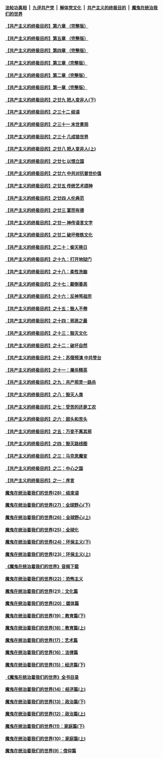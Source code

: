 ####  [法轮功真相](../../../../basic/blob/master/README.md?t=05250131) &nbsp;|&nbsp; [九评共产党](../../../../9ping.md/blob/master/README.md?t=05250131) &nbsp;|&nbsp; [解体党文化](../../../../jtdwh.md/blob/master/README.md?t=05250131)  &nbsp;|&nbsp; [共产主义的终极目的](../../../../gczydzjmd.md/blob/master/README.md?t=05250131) &nbsp;|&nbsp; [魔鬼在统治我们的世界](../../../../mgztzwmdsj.md/blob/master/README.md?t=05250131) 

#### [【共产主义的终极目的】第六章 （完整版）](../pages/nsc422/n11428913.md?t=05250131) 

#### [【共产主义的终极目的】第五章 （完整版）](../pages/nsc422/n11428912.md?t=05250131) 

#### [【共产主义的终极目的】第四章 （完整版）](../pages/nsc422/n11428907.md?t=05250131) 

#### [【共产主义的终极目的】第三章（完整版）](../pages/nsc422/n11428848.md?t=05250131) 

#### [【共产主义的终极目的】第二章（完整版）](../pages/nsc422/n11428831.md?t=05250131) 

#### [【共产主义的终极目的】第一章（完整版）](../pages/nsc422/n11417651.md?t=05250131) 

#### [【共产主义的终极目的】之廿九 把人变非人(下)](../pages/nsc422/n11344140.md?t=05250131) 

#### [【共产主义的终极目的】之三十二 结语](../pages/nsc422/n11360535.md?t=05250131) 

#### [【共产主义的终极目的】之三十一 末世景观](../pages/nsc422/n11351129.md?t=05250131) 

#### [【共产主义的终极目的】之三十 几成狼世界](../pages/nsc422/n11348280.md?t=05250131) 

#### [【共产主义的终极目的】之廿八 把人变非人(上)](../pages/nsc422/n11340492.md?t=05250131) 

#### [【共产主义的终极目的】之廿七 以恨立国](../pages/nsc422/n11336944.md?t=05250131) 

#### [【共产主义的终极目的】之廿六 中共对抗普世价值](../pages/nsc422/n11324785.md?t=05250131) 

#### [【共产主义的终极目的】之廿五 传统艺术颂神](../pages/nsc422/n11296396.md?t=05250131) 

#### [【共产主义的终极目的】之廿四 人伦典范](../pages/nsc422/n11296397.md?t=05250131) 

#### [【共产主义的终极目的】之廿三 富而有德](../pages/nsc422/n11283598.md?t=05250131) 

#### [【共产主义的终极目的】之廿一 神传语言文字](../pages/nsc422/n11263265.md?t=05250131) 

#### [【共产主义的终极目的】之廿二 破坏修炼文化](../pages/nsc422/n11245728.md?t=05250131) 

#### [【共产主义的终极目的】之二十：偷天换日](../pages/nsc422/n11238846.md?t=05250131) 

#### [【共产主义的终极目的】之十九：打开地狱门](../pages/nsc422/n11206376.md?t=05250131) 

#### [【共产主义的终极目的】之十八：柔性洗脑](../pages/nsc422/n11199994.md?t=05250131) 

#### [【共产主义的终极目的】之十七：颠倒善恶](../pages/nsc422/n11179782.md?t=05250131) 

#### [【共产主义的终极目的】之十六：反神骂祖宗](../pages/nsc422/n11166798.md?t=05250131) 

#### [【共产主义的终极目的】之十五：毁人不倦](../pages/nsc422/n11166792.md?t=05250131) 

#### [【共产主义的终极目的】之十四：邪恶之最](../pages/nsc422/n11150249.md?t=05250131) 

#### [【共产主义的终极目的】之十三：毁灭文化](../pages/nsc422/n11135227.md?t=05250131) 

#### [【共产主义的终极目的】之十二：破坏自然](../pages/nsc422/n11135214.md?t=05250131) 

#### [【共产主义的终极目的】之十：苏俄预演 中共登台](../pages/nsc422/n11118424.md?t=05250131) 

#### [【共产主义的终极目的】之十一：屠杀精英](../pages/nsc422/n11118442.md?t=05250131) 

#### [【共产主义的终极目的】之九：共产邪灵一路杀](../pages/nsc422/n11114139.md?t=05250131) 

#### [【共产主义的终极目的】之八：毁灭人类](../pages/nsc422/n11108503.md?t=05250131) 

#### [【共产主义的终极目的】之七：受苦的还是工农](../pages/nsc422/n11101809.md?t=05250131) 

#### [【共产主义的终极目的】之六：甜头和苦头](../pages/nsc422/n11096971.md?t=05250131) 

#### [【共产主义的终极目的】之五：万变不离其邪](../pages/nsc422/n11091285.md?t=05250131) 

#### [【共产主义的终极目的】之四：毁灭路线图](../pages/nsc422/n11086284.md?t=05250131) 

#### [【共产主义的终极目的】之三：马克思魔变](../pages/nsc422/n11061941.md?t=05250131) 

#### [【共产主义的终极目的】之二：中心之国](../pages/nsc422/n11047728.md?t=05250131) 

#### [【共产主义的终极目的】之一：序言](../pages/nsc422/n11086077.md?t=05250131) 

#### [魔鬼在统治着我们的世界(28)：结束语](../pages/nsc422/n10936246.md?t=05250131) 

#### [魔鬼在统治着我们的世界(27)：全球野心(下)](../pages/nsc422/n10928319.md?t=05250131) 

#### [魔鬼在统治着我们的世界(26)：全球野心(上)](../pages/nsc422/n10900318.md?t=05250131) 

#### [魔鬼在统治着我们的世界(25)：全球化](../pages/nsc422/n10788205.md?t=05250131) 

#### [魔鬼在统治着我们的世界(24)：环保主义(下)](../pages/nsc422/n10695307.md?t=05250131) 

#### [魔鬼在统治着我们的世界(23)：环保主义(上)](../pages/nsc422/n10688613.md?t=05250131) 

#### [《魔鬼在统治着我们的世界》音频下载](../pages/nsc422/n10635553.md?t=05250131) 

#### [魔鬼在统治着我们的世界(22)：恐怖主义](../pages/nsc422/n10614727.md?t=05250131) 

#### [魔鬼在统治着我们的世界(21)：文化篇](../pages/nsc422/n10597706.md?t=05250131) 

#### [魔鬼在统治着我们的世界(20)：媒体篇](../pages/nsc422/n10586579.md?t=05250131) 

#### [魔鬼在统治着我们的世界(19)：教育篇(下)](../pages/nsc422/n10564808.md?t=05250131) 

#### [魔鬼在统治着我们的世界(18)：教育篇(上)](../pages/nsc422/n10526970.md?t=05250131) 

#### [魔鬼在统治着我们的世界(17)：艺术篇](../pages/nsc422/n10499093.md?t=05250131) 

#### [魔鬼在统治着我们的世界(16)：法律篇](../pages/nsc422/n10485969.md?t=05250131) 

#### [魔鬼在统治着我们的世界(15)：经济篇(下)](../pages/nsc422/n10469975.md?t=05250131) 

#### [《魔鬼在统治着我们的世界》全书目录](../pages/nsc422/n10464261.md?t=05250131) 

#### [魔鬼在统治着我们的世界(14)：经济篇(上)](../pages/nsc422/n10457370.md?t=05250131) 

#### [魔鬼在统治着我们的世界(13)：政治篇(下)](../pages/nsc422/n10448270.md?t=05250131) 

#### [魔鬼在统治着我们的世界(12)：政治篇(上)](../pages/nsc422/n10444576.md?t=05250131) 

#### [魔鬼在统治着我们的世界(11)：家庭篇(下)](../pages/nsc422/n10440961.md?t=05250131) 

#### [魔鬼在统治着我们的世界(10)：家庭篇(上)](../pages/nsc422/n10435448.md?t=05250131) 

#### [魔鬼在统治着我们的世界(9)：信仰篇](../pages/nsc422/n10432159.md?t=05250131) 

